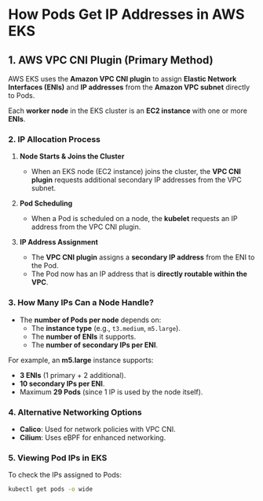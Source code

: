 # How Pods Get IP Addresses in AWS EKS

## 1. AWS VPC CNI Plugin (Primary Method)
AWS EKS uses the **Amazon VPC CNI plugin** to assign **Elastic Network Interfaces (ENIs)** and **IP addresses** from the **Amazon VPC subnet** directly to Pods.

Each **worker node** in the EKS cluster is an **EC2 instance** with one or more **ENIs**.

### 2. IP Allocation Process
1. **Node Starts & Joins the Cluster**  
   - When an EKS node (EC2 instance) joins the cluster, the **VPC CNI plugin** requests additional secondary IP addresses from the VPC subnet.

2. **Pod Scheduling**  
   - When a Pod is scheduled on a node, the **kubelet** requests an IP address from the VPC CNI plugin.

3. **IP Address Assignment**  
   - The **VPC CNI plugin** assigns a **secondary IP address** from the ENI to the Pod.
   - The Pod now has an IP address that is **directly routable within the VPC**.

### 3. How Many IPs Can a Node Handle?
- The **number of Pods per node** depends on:
  - The **instance type** (e.g., `t3.medium`, `m5.large`).
  - The **number of ENIs** it supports.
  - The **number of secondary IPs per ENI**.

For example, an **m5.large** instance supports:
- **3 ENIs** (1 primary + 2 additional).
- **10 secondary IPs per ENI**.
- Maximum **29 Pods** (since 1 IP is used by the node itself).

### 4. Alternative Networking Options
- **Calico**: Used for network policies with VPC CNI.
- **Cilium**: Uses eBPF for enhanced networking.

### 5. Viewing Pod IPs in EKS
To check the IPs assigned to Pods:
```sh
kubectl get pods -o wide
